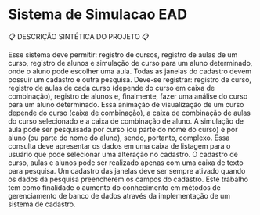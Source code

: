 # Sistema de Simulacao EAD

📋 DESCRIÇÃO SINTÉTICA DO PROJETO 📋

Esse sistema deve permitir: registro de cursos, registro de aulas de um curso, registro de alunos e simulação de curso para um aluno determinado, onde o aluno pode escolher uma
aula. Todas as janelas do cadastro devem possuir um cadastro e outra pesquisa. Deve-se registrar: registro de curso, registro de aulas de cada curso (depende do curso em caixa de combinação), registro de alunos e, finalmente, fazer uma análise do curso para um aluno
determinado. Essa animação de visualização de um curso depende do curso (caixa de combinação), a caixa de combinação de aulas do curso selecionado e a caixa de combinação
de aluno. A simulação de aula pode ser pesquisada por curso (ou parte do nome do curso) e por aluno (ou parte do nome do aluno), sendo, portanto, complexo. Essa consulta deve
apresentar os dados em uma caixa de listagem para o usuário que pode selecionar uma alteração no cadastro. 
O cadastro de curso, aulas e alunos pode ser realizado apenas com uma caixa de texto para pesquisa. 
Um cadastro das janelas deve ser sempre ativado quando os dados da pesquisa preencherem os campos do cadastro.
Este trabalho tem como finalidade o aumento do conhecimento em métodos de gerenciamento de banco de dados através da implementação de um sistema de cadastro.
